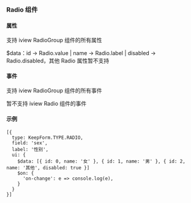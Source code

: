 ### Radio 组件

#### 属性

支持 iview RadioGroup 组件的所有属性

$data：id -> Radio.value | name -> Radio.label | disabled -> Radio.disabled，其他 Radio 属性暂不支持

#### 事件

支持 iview RadioGroup 组件的所有事件

暂不支持 iview Radio 组件的事件

#### 示例

```
[{
  type: KeepForm.TYPE.RADIO,
  field: 'sex',
  label: '性别',
  ui: {
    $data: [{ id: 0, name: '女' }, { id: 1, name: '男' }, { id: 2, name: '其他', disabled: true }]
    $on: {
      'on-change': e => console.log(e),
    }
  }
}]
```